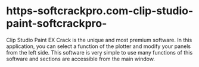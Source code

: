 # https-softcrackpro.com-clip-studio-paint-softcrackpro-
Clip Studio Paint EX Crack is the unique and most premium software. In this application, you can select a function of the plotter and modify your panels from the left side. This software is very simple to use many functions of this software and sections are accessible from the main window.
